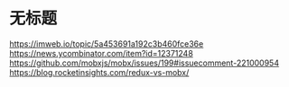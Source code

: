 # 无标题

<!--
ID: 49faaf2b-57f0-4f5e-8bcd-7e1c9c215386
Status: draft
Date: 2020-05-28T14:09:32
Modified: 2020-05-28T14:09:32
wp_id: 1192
-->

https://imweb.io/topic/5a453691a192c3b460fce36e
https://news.ycombinator.com/item?id=12371248
https://github.com/mobxjs/mobx/issues/199#issuecomment-221000954
https://blog.rocketinsights.com/redux-vs-mobx/